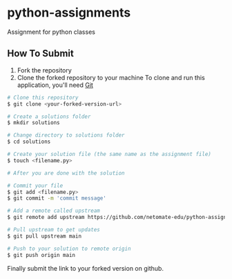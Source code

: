 # python-assignments
Assignment for python classes

## How To Submit

1. Fork the repository
2. Clone the forked repository to your machine
To clone and run this application, you'll need [Git](https://git-scm.com)

```bash
# Clone this repository
$ git clone <your-forked-version-url>

# Create a solutions folder
$ mkdir solutions

# Change directory to solutions folder
$ cd solutions

# Create your solution file (the same name as the assignment file)
$ touch <filename.py>

# After you are done with the solution

# Commit your file
$ git add <filename.py>
$ git commit -m 'commit message'

# Add a remote called upstream
$ git remote add upstream https://github.com/netomate-edu/python-assignments.git

# Pull upstream to get updates
$ git pull upstream main

# Push to your solution to remote origin
$ git push origin main
```

Finally submit the link to your forked version on github.
